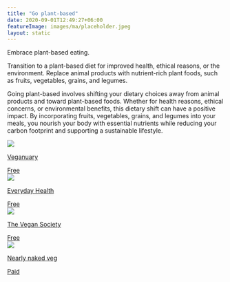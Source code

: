 ```yaml
---
title: "Go plant-based"
date: 2020-09-01T12:49:27+06:00
featureImage: images/ma/placeholder.jpeg
layout: static
---
```


Embrace plant-based eating.

Transition to a plant-based diet for improved health, ethical reasons, or the environment. Replace animal products with nutrient-rich plant foods, such as fruits, vegetables, grains, and legumes.

Going plant-based involves shifting your dietary choices away from animal products and toward plant-based foods. Whether for health reasons, ethical concerns, or environmental benefits, this dietary shift can have a positive impact. By incorporating fruits, vegetables, grains, and legumes into your meals, you nourish your body with essential nutrients while reducing your carbon footprint and supporting a sustainable lifestyle.

<a class="ma-link" href="https://veganuary.com/vegan-starter-kit/"><div class="ma-card ma-card-Health"><div class="ma-icon"><img src ="/images/Icon-check - health - opacity.svg"/></div><div class="ma-name"><p>Veganuary</p></div><div class="ma-paid-text"><span>Free</span></div></div></a><a class="ma-link" href="https://www.everydayhealth.com/diet-nutrition/scientific-benefits-following-plant-based-diet/"><div class="ma-card ma-card-Health"><div class="ma-icon"><img src ="/images/Icon-check - health - opacity.svg"/></div><div class="ma-name"><p>Everyday Health</p></div><div class="ma-paid-text"><span>Free</span></div></div></a><a class="ma-link" href="https://www.vegansociety.com/go-vegan/why-go-vegan"><div class="ma-card ma-card-Health"><div class="ma-icon"><img src ="/images/Icon-check - health - opacity.svg"/></div><div class="ma-name"><p>The Vegan Society</p></div><div class="ma-paid-text"><span>Free</span></div></div></a><a class="ma-link" href="https://www.awin1.com/cread.php?awinmid=51761&awinaffid=1198638&ued=https%3A%2F%2Fnearlynakedveg.co.uk%2F"><div class="ma-card ma-card-Health"><div class="ma-icon"><img src ="/images/Icon-pound - health - opacity.svg"/></div><div class="ma-name"><p>Nearly naked veg</p></div><div class="ma-paid-text"><span>Paid</span></div></div></a>  

<br/><br/>






